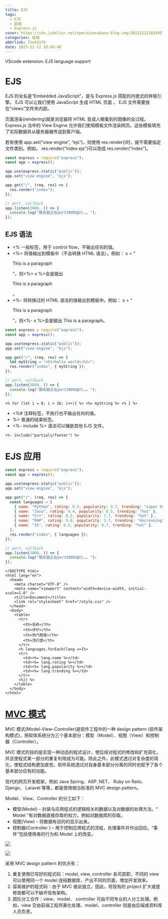 ```yaml
---
title: EJS
tags:
  - EJS
  - 前端
  - Express.js
cover: https://cdn.jsdelivr.net/npm/xiansakana-blog-img/202311121034957.jpg
categories: 前端
abbrlink: 71e431f8
date: 2023-11-12 10:45:48
---
```


VScode extension: EJS language support

# EJS

EJS 的全名是“Embedded JavaScript”，是与 Express.js 搭配的内嵌式的样板引擎。 EJS 可以让我们使用 JavaScript 生成 HTML 页面 。 EJS 文件需要放在“views”文件夹内部。

页面渲染(rendering)就是浏览器将 HTML 变成人眼看到的图像的全过程。Express.js 当中的 View Engine 允许我们使用模板文件渲染网页。这些模板填充了实际数据并从服务器被传送到客户端。

若有使用 app.set(“view engine”, “ejs”)，则使用 res.render()时，就不需要指定文件类别。例如， res.render(“index.ejs”)可以改成 res.render(“index”)。

```javascript
const express = require("express");
const app = express();

app.use(express.static("public"));
app.set("view engine", "ejs");

app.get("/", (req, res) => {
  res.render("index");
});

// port, callback
app.listen(3000, () => {
  console.log("服务器正在port3000运行。。。");
});
```

## EJS 语法

- <% 一般标签，用于 control flow，不输出任何的值。
- <%= 将值输出到模板中（不会转换 HTML 语法）。例如： x = “<p>This is a paragraph</p>”，则<%= x %>会是输出<p>This is a paragraph</p>。
- <%- 将转换过的 HTML 语法的值输出到模板中。例如： x = “<p>This is a paragraph</p>”，则<%- x %>会是输出 This is a paragraph。

```javascript
const express = require("express");
const app = express();

app.use(express.static("public"));
app.set("view engine", "ejs");

app.get("/", (req, res) => {
  let myString = "<h1>hello world</h1>";
  res.render("index", { myString });
});

// port, callback
app.listen(3000, () => {
  console.log("服务器正在port3000运行。。。");
});
```

```ejs
<% for (let i = 0; i < 10; i++){ %> <%= myString %> <% } %>
```

- <%# 注释标签，不执行也不输出任何的值。
- %> 普通的结束标签。
- <%- include %> 语法可以镶嵌其他 EJS 文件。

```ejs
<%- include("partials/footer") %>
```

# EJS 应用

```javascript
const express = require("express");
const app = express();

app.use(express.static("public"));
app.set("view engine", "ejs");

app.get("/", (req, res) => {
  const languages = [
    { name: "Python", rating: 9.5, popularity: 9.7, trending: "super hot" },
    { name: "Java", rating: 9.4, popularity: 8.5, trending: "hot" },
    { name: "C++", rating: 9.2, popularity: 7.7, trending: "hot" },
    { name: "PHP", rating: 9.0, popularity: 5.7, trending: "decreasing" },
    { name: "JS", rating: 8.5, popularity: 8.7, trending: "hot" },
  ];
  res.render("index", { languages });
});

// port, callback
app.listen(3000, () => {
  console.log("服务器正在port3000运行。。。");
});
```

```ejs
<!DOCTYPE html>
<html lang="en">
  <head>
    <meta charset="UTF-8" />
    <meta name="viewport" content="width=device-width, initial-scale=1.0" />
    <title>Document</title>
    <link rel="stylesheet" href="/style.css" />
  </head>
  <body>
    <table>
      <tr>
        <th>名称</th>
        <th>评价</th>
        <th>热门程度</th>
        <th>流行度</th>
      </tr>
      <% languages.forEach(lang =>{%>
      <tr>
        <td><%= lang.name %></td>
        <td><%= lang.rating %></td>
        <td><%= lang.popularity %></td>
        <td><%= lang.trending %></td>
      </tr>
      <%}) %>
    </table>
  </body>
</html>
```

# [MVC 模式](https://developer.mozilla.org/zh-CN/docs/Glossary/MVC)

MVC 模式(Model–View–Controller)是软件工程中的一种 design pattern (软件架构模式)，把软体系统分为三个基本部分：模型（Model）、视图（View）和控制器（Controller）。

MVC 模式的目的是实现一种动态的程式设计，使后续对程式的修改和扩充简化，并且使程式某一部分的重复利用成为可能。除此之外，此模式透过对复杂度的简化，使程式结构更加直觉。软件系统透过对自身基本部分分离的同时也赋予了各个基本部分应有的功能。

现代的网页开发框架，例如 Java Spring、ASP .NET、 Ruby on Rails、 Django、 Laravel 等等，都是使用相当标准的 MVC design pattern。

Model、View、Controller 的分工如下：

- 模型(Model) – 封装与应用程式的逻辑相关的数据以及对数据的处理方法。“ Model ”有对数据直接存取的权力，例如对数据库的存取。
- 视图(View) – 将数据有目的的显示出来。
- 控制器(Controller ) – 用于控制应用程式的流程，处理事件并作出回应。“事件”包括使用者的行为和 Model 上的改变。

![](https://cdn.jsdelivr.net/npm/xiansakana-blog-img/202311101555610.png)

![](https://cdn.jsdelivr.net/npm/xiansakana-blog-img/202311101556554.png)

采用 MVC design pattern 的优点有：

1. 重复使用已写好的程式码：model, view, controller 各司其职，不同的 view 可以使用同一个 model 连结数据库，产出不同的页面，增加开发效率。
2. 容易维护的程式码：由于 MVC 彼此独立，因此，将现有的 project 扩大或是修改都可以不破坏现有架构。
3. 团队分工合作：view、model、 controller 可由不同专业的人分工处理。例如，view 交由前端工程师美化处理、model、controller 则是由后端或资料库人员负责。
